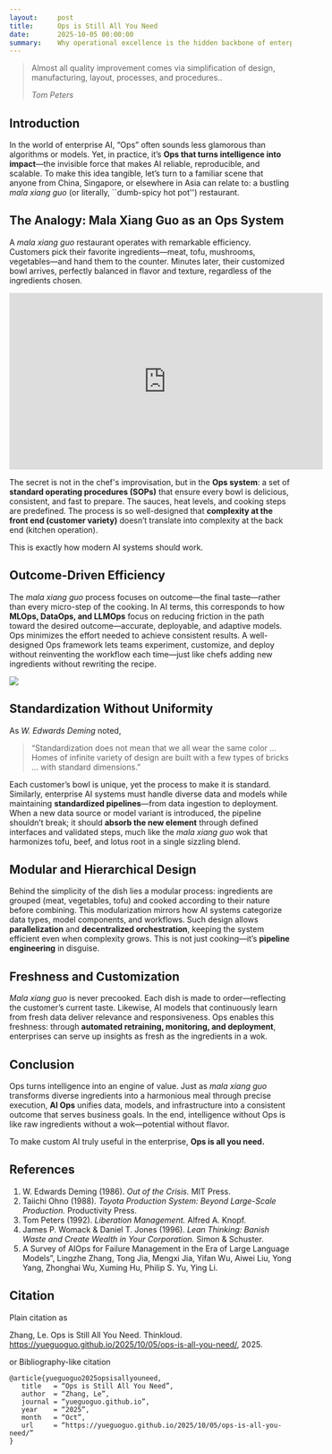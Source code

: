 ```yaml
---
layout:     post
title:      Ops is Still All You Need
date:       2025-10-05 00:00:00
summary:    Why operational excellence is the hidden backbone of enterprise AI
---
```


<blockquote>
  <p>Almost all quality improvement comes via simplification of design, manufacturing, layout, processes, and procedures..</p>
  <footer><cite title="Tom Peters">Tom Peters</cite></footer>
</blockquote>

## Introduction

In the world of enterprise AI, “Ops” often sounds less glamorous than algorithms
or models. Yet, in practice, it’s **Ops that turns intelligence into
impact**—the invisible force that makes AI reliable, reproducible, and scalable.
To make this idea tangible, let’s turn to a familiar scene that anyone from
China, Singapore, or elsewhere in Asia can relate to: a bustling *mala xiang
guo* (or literally, ``dumb-spicy hot pot'') restaurant.

## The Analogy: Mala Xiang Guo as an Ops System

A *mala xiang guo* restaurant operates with remarkable efficiency. Customers
pick their favorite ingredients—meat, tofu, mushrooms, vegetables—and hand them
to the counter. Minutes later, their customized bowl arrives, perfectly balanced
in flavor and texture, regardless of the ingredients chosen.  

<iframe width="560" height="315" src="https://www.youtube.com/watch?v=Ztd94OgON5o" title="YouTube video player" frameborder="0" allow="accelerometer; autoplay; clipboard-write; encrypted-media; gyroscope; picture-in-picture; web-share" referrerpolicy="strict-origin-when-cross-origin" allowfullscreen></iframe>

The secret is not in the chef's improvisation, but in the **Ops system**: a set
of **standard operating procedures (SOPs)** that ensure every bowl is delicious,
consistent, and fast to prepare. The sauces, heat levels, and cooking steps are
predefined. The process is so well-designed that **complexity at the front end
(customer variety)** doesn’t translate into complexity at the back end (kitchen
operation).  

This is exactly how modern AI systems should work.

## Outcome-Driven Efficiency

The *mala xiang guo* process focuses on outcome—the final taste—rather than
every micro-step of the cooking. In AI terms, this corresponds to how **MLOps,
DataOps, and LLMOps** focus on reducing friction in the path toward the desired
outcome—accurate, deployable, and adaptive models. Ops minimizes the effort
needed to achieve consistent results. A well-designed Ops framework lets teams
experiment, customize, and deploy without reinventing the workflow each
time—just like chefs adding new ingredients without rewriting the recipe.

![](/assets/images/aiops.png)

## Standardization Without Uniformity

As *W. Edwards Deming* noted,  
> “Standardization does not mean that we all wear the same color … Homes of
> infinite variety of design are built with a few types of bricks … with
> standard dimensions.”

Each customer’s bowl is unique, yet the process to make it is standard.  
Similarly, enterprise AI systems must handle diverse data and models while
maintaining **standardized pipelines**—from data ingestion to deployment. When
a new data source or model variant is introduced, the pipeline shouldn’t break;
it should **absorb the new element** through defined interfaces and validated
steps, much like the *mala xiang guo* wok that harmonizes tofu, beef, and lotus
root in a single sizzling blend.

## Modular and Hierarchical Design

Behind the simplicity of the dish lies a modular process: ingredients are
grouped (meat, vegetables, tofu) and cooked according to their nature before
combining. This modularization mirrors how AI systems categorize data types,
model components, and workflows. Such design allows **parallelization** and
**decentralized orchestration**, keeping the system efficient even when
complexity grows. This is not just cooking—it’s **pipeline engineering** in
disguise.

## Freshness and Customization

*Mala xiang guo* is never precooked. Each dish is made to order—reflecting the
customer’s current taste. Likewise, AI models that continuously learn from fresh
data deliver relevance and responsiveness. Ops enables this freshness: through
**automated retraining, monitoring, and deployment**, enterprises can serve up
insights as fresh as the ingredients in a wok.

## Conclusion

Ops turns intelligence into an engine of value. Just as *mala xiang guo*
transforms diverse ingredients into a harmonious meal through precise execution,
**AI Ops** unifies data, models, and infrastructure into a consistent outcome
that serves business goals. In the end, intelligence without Ops is like raw
ingredients without a wok—potential without flavor.  

To make custom AI truly useful in the enterprise, **Ops is all you need.**

## References

1. W. Edwards Deming (1986). *Out of the Crisis.* MIT Press.  
2. Taiichi Ohno (1988). *Toyota Production System: Beyond Large-Scale
   Production.* Productivity Press.  
3. Tom Peters (1992). *Liberation Management.* Alfred A. Knopf.  
4. James P. Womack & Daniel T. Jones (1996). *Lean Thinking: Banish Waste and
   Create Wealth in Your Corporation.* Simon & Schuster.  
5. A Survey of AIOps for Failure Management in the Era of Large Language
Models”, Lingzhe Zhang, Tong Jia, Mengxi Jia, Yifan Wu, Aiwei Liu, Yong Yang,
Zhonghai Wu, Xuming Hu, Philip S. Yu, Ying Li.

## Citation

Plain citation as

Zhang, Le. Ops is Still All You Need. Thinkloud.
https://yueguoguo.github.io/2025/10/05/ops-is-all-you-need/, 2025.

or Bibliography-like citation

```
@article{yueguoguo2025opsisallyouneed,
   title   = “Ops is Still All You Need”,
   author  = “Zhang, Le”,
   journal = “yueguoguo.github.io”,
   year    = “2025”,
   month   = “Oct”,
   url     = “https://yueguoguo.github.io/2025/10/05/ops-is-all-you-need/”
}
```